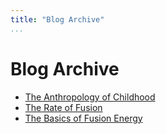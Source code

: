 ```yaml
---
title: "Blog Archive"
...
```


# Blog Archive
- [The Anthropology of Childhood](blog/anthro-children.html)
- [The Rate of Fusion](blog/fusion-rate.html)
- [The Basics of Fusion Energy](blog/fusion-basics.html)
